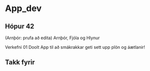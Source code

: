 # App_dev


## Hópur 42
(Arnþór: prufa að edita)
Arnþór, Fjóla og Hlynur

Verkefni 01
DooIt
	App til að smákrakkar geti sett upp plön og áætlanir! 



## Takk fyrir
